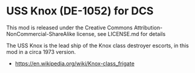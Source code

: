 # USS Knox (DE-1052) for DCS

This mod is released under the Creative Commons Attribution-NonCommercial-ShareAlike license, see LICENSE.md for details

The USS Knox is the lead ship of the Knox class destroyer escorts, in this mod in a circa 1973 version. 

* https://en.wikipedia.org/wiki/Knox-class_frigate
